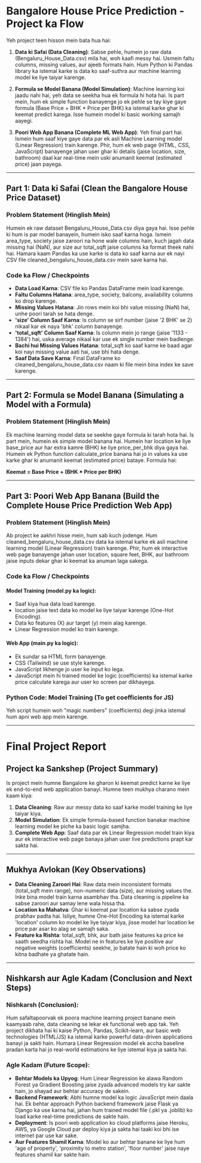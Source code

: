# Bangalore House Price Prediction - Project ka Flow

Yeh project teen hisson mein bata hua hai:

1. **Data ki Safai (Data Cleaning)**: Sabse pehle, humein jo raw data (Bengaluru_House_Data.csv) mila hai, woh kaafi messy hai. Usmein faltu columns, missing values, aur ajeeb formats hain. Hum Python ki Pandas library ka istemal karke is data ko saaf-suthra aur machine learning model ke liye taiyar karenge.

2. **Formula se Model Banana (Model Simulation)**: Machine learning koi jaadu nahi hai, yeh data se seekha hua ek formula hi hota hai. Is part mein, hum ek simple function banayenge jo ek pehle se tay kiye gaye formula (Base Price + BHK * Price per BHK) ka istemal karke ghar ki keemat predict karega. Isse humein model ki basic working samajh aayegi.

3. **Poori Web App Banana (Complete ML Web App)**: Yeh final part hai. Ismein hum saaf kiye gaye data par ek asli Machine Learning model (Linear Regression) train karenge. Phir, hum ek web page (HTML, CSS, JavaScript) banayenge jahan user ghar ki details (jaise location, size, bathroom) daal kar real-time mein uski anumanit keemat (estimated price) jaan payega.

---

## Part 1: Data ki Safai (Clean the Bangalore House Price Dataset)

### Problem Statement (Hinglish Mein)
Humein ek raw dataset Bengaluru_House_Data.csv diya gaya hai. Isse pehle ki hum is par model banayein, humein isko saaf karna hoga. Ismein area_type, society jaise zaroori na hone wale columns hain, kuch jagah data missing hai (NaN), aur size aur total_sqft jaise columns ka format theek nahi hai. Hamara kaam Pandas ka use karke is data ko saaf karna aur ek nayi CSV file cleaned_bengaluru_house_data.csv mein save karna hai.

### Code ka Flow / Checkpoints
- **Data Load Karna**: CSV file ko Pandas DataFrame mein load karenge.  
- **Faltu Columns Hatana**: area_type, society, balcony, availability columns ko drop karenge.  
- **Missing Values Hatana**: Jin rows mein koi bhi value missing (NaN) hai, unhe poori tarah se hata denge.  
- **'size' Column Saaf Karna**: Is column se sirf number (jaise '2 BHK' se 2) nikaal kar ek naya 'bhk' column banayenge.  
- **'total_sqft' Column Saaf Karna**: Is column mein jo range (jaise '1133 - 1384') hai, uska average nikaal kar use ek single number mein badlenge.  
- **Bachi hui Missing Values Hatana**: total_sqft ko saaf karne ke baad agar koi nayi missing value aati hai, use bhi hata denge.  
- **Saaf Data Save Karna**: Final DataFrame ko cleaned_bengaluru_house_data.csv naam ki file mein bina index ke save karenge.  

---

## Part 2: Formula se Model Banana (Simulating a Model with a Formula)

### Problem Statement (Hinglish Mein)
Ek machine learning model data se seekhe gaye formula ki tarah hota hai. Is part mein, humein ek simple model banana hai. Humein har location ke liye base_price aur har extra kamre (BHK) ke liye price_per_bhk diya gaya hai. Humein ek Python function calculate_price banana hai jo in values ka use karke ghar ki anumanit keemat (estimated price) bataye. Formula hai:  

**Keemat = Base Price + (BHK * Price per BHK)**  

---

## Part 3: Poori Web App Banana (Build the Complete House Price Prediction Web App)

### Problem Statement (Hinglish Mein)
Ab project ke aakhri hisse mein, hum sab kuch jodenge. Hum cleaned_bengaluru_house_data.csv data ka istemal karke ek asli machine learning model (Linear Regression) train karenge. Phir, hum ek interactive web page banayenge jahan user location, square feet, BHK, aur bathroom jaise inputs dekar ghar ki keemat ka anuman laga sakega.

### Code ka Flow / Checkpoints

#### Model Training (model.py ka logic):
- Saaf kiya hua data load karenge.  
- location jaise text data ko model ke liye taiyar karenge (One-Hot Encoding).  
- Data ko features (X) aur target (y) mein alag karenge.  
- Linear Regression model ko train karenge.  

#### Web App (main.py ka logic):
- Ek sundar sa HTML form banayenge.  
- CSS (Tailwind) se use style karenge.  
- JavaScript likhenge jo user ke input ko lega.  
- JavaScript mein hi trained model ke logic (coefficients) ka istemal karke price calculate karega aur user ko screen par dikhayega.  

### Python Code: Model Training (To get coefficients for JS)
Yeh script humein woh "magic numbers" (coefficients) degi jinka istemal hum apni web app mein karenge.  

---

# Final Project Report

## Project ka Sankshep (Project Summary)
Is project mein humne Bangalore ke gharon ki keemat predict karne ke liye ek end-to-end web application banayi. Humne teen mukhya charano mein kaam kiya:

1. **Data Cleaning**: Raw aur messy data ko saaf karke model training ke liye taiyar kiya.  
2. **Model Simulation**: Ek simple formula-based function banakar machine learning model ke piche ka basic logic samjha.  
3. **Complete Web App**: Saaf data par ek Linear Regression model train kiya aur ek interactive web page banaya jahan user live predictions prapt kar sakta hai.  

---

## Mukhya Avlokan (Key Observations)
- **Data Cleaning Zaroori Hai**: Raw data mein inconsistent formats (total_sqft mein range), non-numeric data (size), aur missing values the. Inke bina model train karna asambhav tha. Data cleaning is pipeline ka sabse zaroori aur samay lene wala hissa tha.  
- **Location ka Mahatva**: Ghar ki keemat par location ka sabse zyada prabhav padta hai. Isliye, humne One-Hot Encoding ka istemal karke 'location' column ko model ke liye taiyar kiya, jisse model har location ke price par asar ko alag se samajh saka.  
- **Feature ka Rishta**: total_sqft, bhk, aur bath jaise features ka price ke saath seedha rishta hai. Model ne in features ke liye positive aur negative weights (coefficients) seekhe, jo batate hain ki woh price ko kitna badhate ya ghatate hain.  

---

## Nishkarsh aur Agle Kadam (Conclusion and Next Steps)

### Nishkarsh (Conclusion):
Hum safaltapoorvak ek poora machine learning project banane mein kaamyaab rahe, data cleaning se lekar ek functional web app tak. Yeh project dikhata hai ki kaise Python, Pandas, Scikit-learn, aur basic web technologies (HTML/JS) ka istemal karke powerful data-driven applications banayi ja sakti hain. Humara Linear Regression model ek accha baseline pradan karta hai jo real-world estimations ke liye istemal kiya ja sakta hai.

### Agle Kadam (Future Scope):
- **Behtar Models ka Upyog**: Hum Linear Regression ke alawa Random Forest ya Gradient Boosting jaise zyada advanced models try kar sakte hain, jo shayad aur behtar accuracy de sakein.  
- **Backend Framework**: Abhi humne model ka logic JavaScript mein daala hai. Ek behtar approach Python backend framework jaise Flask ya Django ka use karna hai, jahan hum trained model file (.pkl ya .joblib) ko load karke real-time predictions de sakte hain.  
- **Deployment**: Is poori web application ko cloud platforms jaise Heroku, AWS, ya Google Cloud par deploy kiya ja sakta hai taaki koi bhi ise internet par use kar sake.  
- **Aur Features Shamil Karna**: Model ko aur behtar banane ke liye hum 'age of property', 'proximity to metro station', 'floor number' jaise naye features shamil kar sakte hain.  
